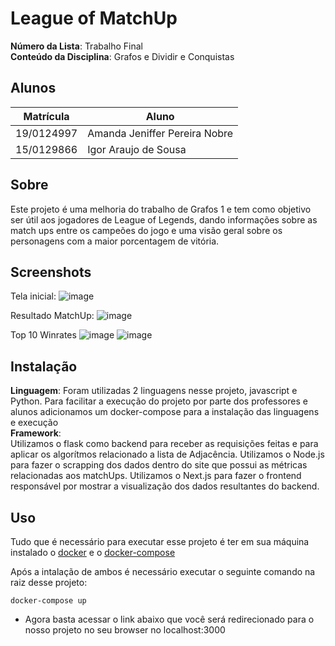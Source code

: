 # League of MatchUp

**Número da Lista**: Trabalho Final<br>
**Conteúdo da Disciplina**: Grafos e Dividir e Conquistas<br>

## Alunos
| Matrícula  | Aluno                         |
| ---------- | ----------------------------- |
| 19/0124997 | Amanda Jeniffer Pereira Nobre |
| 15/0129866 | Igor Araujo de Sousa          |

## Sobre 
Este projeto é uma melhoria do trabalho de Grafos 1 e tem como objetivo ser útil aos jogadores de League of Legends, dando informações sobre as match ups entre os campeões do jogo e uma visão geral sobre os personagens com a maior porcentagem de vitória. 

## Screenshots
Tela inicial:
![image](https://user-images.githubusercontent.com/44625056/190277101-226e0a6d-95c0-4573-836e-c18f8e812bde.png)

Resultado MatchUp:
![image](https://user-images.githubusercontent.com/44625056/190277136-e7a723fa-f8c1-4e84-805c-eff2c67766b2.png)

Top 10 Winrates
![image](https://user-images.githubusercontent.com/44625056/190277178-e09e3892-9281-48a8-8894-68a78636eaf6.png)
![image](https://user-images.githubusercontent.com/44625056/190277217-f72d6320-b1ef-47df-8596-20e01a3bbf25.png)

## Instalação 
**Linguagem**: Foram utilizadas 2 linguagens nesse projeto, javascript e Python. Para facilitar a execução do projeto por parte dos professores e alunos adicionamos um docker-compose para a instalação das linguagens e execução<br>
**Framework**:<br>
Utilizamos o flask como backend para receber as requisições feitas e para aplicar os algorítmos relacionado a lista de Adjacência.
Utilizamos o Node.js para fazer o scrapping dos dados dentro do site que possui as métricas relacionadas aos matchUps.
Utilizamos o Next.js para fazer o frontend responsável por mostrar a visualização dos dados resultantes do backend.

## Uso 
Tudo que é necessário para executar esse projeto é ter em sua máquina instalado o [docker](https://docs.docker.com/engine/install/ubuntu/) e o [docker-compose](https://docs.docker.com/compose/install/)

Após a intalação de ambos é necessário executar o seguinte comando na raiz desse projeto:
```
docker-compose up

```
- Agora basta acessar o link abaixo que você será redirecionado para o nosso projeto no seu browser no localhost:3000

